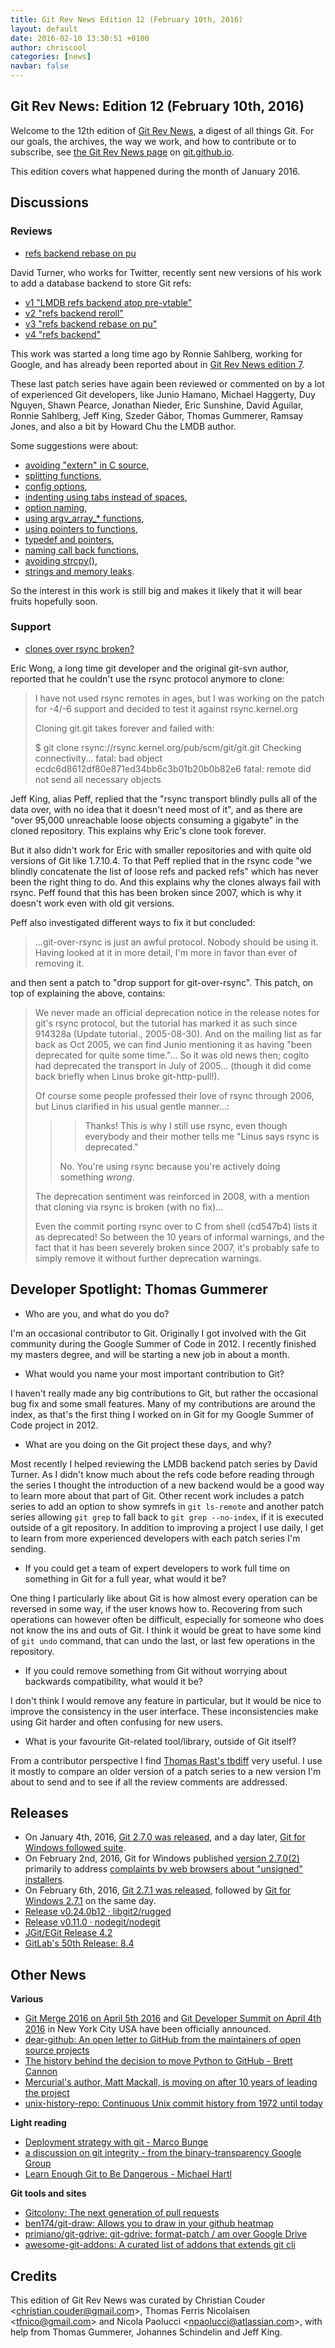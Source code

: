 ```yaml
---
title: Git Rev News Edition 12 (February 10th, 2016)
layout: default
date: 2016-02-10 13:30:51 +0100
author: chriscool
categories: [news]
navbar: false
---
```


## Git Rev News: Edition 12 (February 10th, 2016)

Welcome to the 12th edition of [Git Rev News](https://git.github.io/rev_news/rev_news/),
a digest of all things Git. For our goals, the archives, the way we work, and how to contribute or to
subscribe, see [the Git Rev News page](https://git.github.io/rev_news/rev_news/) on [git.github.io](https://git.github.io).

This edition covers what happened during the month of January 2016.

## Discussions

<!---
### General
-->

### Reviews

* [refs backend rebase on pu](https://public-inbox.org/git/1452788777-24954-1-git-send-email-dturner%40twopensource.com/)

David Turner, who works for Twitter, recently sent new versions of his
work to add a database backend to store Git refs:

- [v1 "LMDB refs backend atop pre-vtable"](https://public-inbox.org/git/1449102921-7707-1-git-send-email-dturner%40twopensource.com/)
- [v2 "refs backend reroll"](https://public-inbox.org/git/1452561740-8668-1-git-send-email-dturner%40twopensource.com/)
- [v3 "refs backend rebase on pu"](https://public-inbox.org/git/1452788777-24954-1-git-send-email-dturner%40twopensource.com/)
- [v4 "refs backend"](https://public-inbox.org/git/1454701462-3817-1-git-send-email-dturner%40twopensource.com/)

This work was started a long time ago by Ronnie Sahlberg, working for
Google, and has already been reported about in
[Git Rev News edition 7](https://git.github.io/rev_news/2015/09/09/edition-7/).

These last patch series have again been reviewed or commented on by a
lot of experienced Git developers, like Junio Hamano, Michael
Haggerty, Duy Nguyen, Shawn Pearce, Jonathan Nieder, Eric Sunshine,
David Aguilar, Ronnie Sahlberg, Jeff King, Szeder Gábor, Thomas
Gummerer, Ramsay Jones, and also a bit by Howard Chu the LMDB author.

Some suggestions were about:

- [avoiding "extern" in C source](https://lore.kernel.org/lkml/200502270134.13625.dtor_core%40ameritech.net/),
- [splitting functions](https://public-inbox.org/git/567A3EB6.9000405%40alum.mit.edu/),
- [config options](https://public-inbox.org/git/1449102921-7707-1-git-send-email-dturner%40twopensource.com/),
- [indenting using tabs instead of spaces](https://public-inbox.org/git/1449102921-7707-1-git-send-email-dturner%40twopensource.com/),
- [option naming](https://public-inbox.org/git/567AA2DF.1020408%40alum.mit.edu/),
- [using argv_array_* functions](https://public-inbox.org/git/CAPig%2BcSaZRAXJ%2BsVZgFUbWcNMzqWGtH9rgqFXjupjtTJiQVYFw%40mail.gmail.com/),
- [using pointers to functions](https://public-inbox.org/git/567A3228.2060407%40alum.mit.edu/),
- [typedef and pointers](https://public-inbox.org/git/loom.20151218T050438-482%40post.gmane.org/),
- [naming call back functions](https://public-inbox.org/git/xmqqtwmhpg4j.fsf%40gitster.mtv.corp.google.com/),
- [avoiding strcpy()](https://public-inbox.org/git/20160114205259.GA10440%40sigill.intra.peff.net/),
- [strings and memory leaks](https://public-inbox.org/git/20160115133317.GJ10612%40hank/).

So the interest in this work is still big and makes it likely that it
will bear fruits hopefully soon.

### Support

* [clones over rsync broken?](https://public-inbox.org/git/20160130051133.GA21973%40dcvr.yhbt.net/)

Eric Wong, a long time git developer and the original git-svn author,
reported that he couldn't use the rsync protocol anymore to clone:

> I have not used rsync remotes in ages, but I was working on the
> patch for -4/-6 support and decided to test it against rsync.kernel.org
> 
> Cloning git.git takes forever and failed with:
> 
> $ git clone rsync://rsync.kernel.org/pub/scm/git/git.git
> Checking connectivity... fatal: bad object ecdc6d8612df80e871ed34bb6c3b01b20b0b82e6
> fatal: remote did not send all necessary objects

Jeff King, alias Peff, replied that the "rsync transport blindly pulls
all of the data over, with no idea that it doesn't need most of it",
and as there are "over 95,000 unreachable loose objects consuming a
gigabyte" in the cloned repository. This explains why Eric's clone
took forever.

But it also didn't work for Eric with smaller repositories and with
quite old versions of Git like 1.7.10.4. To that Peff replied that in
the rsync code "we blindly concatenate the list of loose refs and
packed refs" which has never been the right thing to do. And this
explains why the clones always fail with rsync. Peff found that this
has been broken since 2007, which is why it doesn't work even with old
git versions.

Peff also investigated different ways to fix it but concluded:

> ...git-over-rsync is just an awful protocol. Nobody should be
> using it. Having looked at it in more detail, I'm more in favor than
> ever of removing it.

and then sent a patch to "drop support for git-over-rsync". This
patch, on top of explaining the above, contains:

> We never made an official deprecation notice in the release
> notes for git's rsync protocol, but the tutorial has marked
> it as such since 914328a (Update tutorial., 2005-08-30).
> And on the mailing list as far back as Oct 2005, we can find
> Junio mentioning it as having "been deprecated for quite
> some time."... So it was old news then; cogito had
> deprecated the transport in July of 2005... (though it did
> come back briefly when Linus broke git-http-pull!).
>
> Of course some people professed their love of rsync through
> 2006, but Linus clarified in his usual gentle manner...:
> 
> > > Thanks!  This is why I still use rsync, even though
> > > everybody and their mother tells me "Linus says rsync is
> > > deprecated."
> > 
> > No. You're using rsync because you're actively doing
> > something _wrong_.
> 
> The deprecation sentiment was reinforced in 2008, with a
> mention that cloning via rsync is broken (with no fix)...
> 
> Even the commit porting rsync over to C from shell (cd547b4)
> lists it as deprecated! So between the 10 years of informal
> warnings, and the fact that it has been severely broken
> since 2007, it's probably safe to simply remove it without
> further deprecation warnings.

## Developer Spotlight: Thomas Gummerer

* Who are you, and what do you do?

I'm an occasional contributor to Git. Originally I got involved with
the Git community during the Google Summer of Code in 2012. I recently
finished my masters degree, and will be starting a new job in about a
month.

* What would you name your most important contribution to Git?

I haven't really made any big contributions to Git, but rather the
occasional bug fix and some small features. Many of my contributions
are around the index, as that's the first thing I worked on in Git for
my Google Summer of Code project in 2012.

* What are you doing on the Git project these days, and why?

Most recently I helped reviewing the LMDB backend patch series by
David Turner. As I didn't know much about the refs code before reading
through the series I thought the introduction of a new backend would
be a good way to learn more about that part of Git. Other recent work
includes a patch series to add an option to show symrefs in `git
ls-remote` and another patch series allowing `git grep` to fall back
to `git grep --no-index`, if it is executed outside of a git
repository. In addition to improving a project I use daily, I get to
learn from more experienced developers with each patch series I'm
sending.

* If you could get a team of expert developers to work full time on
  something in Git for a full year, what would it be?

One thing I particularly like about Git is how almost every operation
can be reversed in some way, if the user knows how to. Recovering from
such operations can however often be difficult, especially for someone
who does not know the ins and outs of Git. I think it would be great
to have some kind of `git undo` command, that can undo the last, or
last few operations in the repository.

* If you could remove something from Git without worrying about
  backwards compatibility, what would it be?

I don't think I would remove any feature in particular, but it would
be nice to improve the consistency in the user interface. These
inconsistencies make using Git harder and often confusing for new
users.

* What is your favourite Git-related tool/library, outside of Git itself?

From a contributor perspective I find
[Thomas Rast's tbdiff](https://github.com/trast/tbdiff) very useful.
I use it mostly to compare an older version of a patch series to a new
version I'm about to send and to see if all the review comments are
addressed.


## Releases

* On January 4th, 2016, [Git 2.7.0 was released](http://article.gmane.org/gmane.linux.kernel/2118402), and a day later, [Git for Windows followed suite](https://public-inbox.org/git/alpine.DEB.2.20.1601051641240.14434%40virtualbox/).
* On February 2nd, 2016, Git for Windows published [version 2.7.0(2)](https://public-inbox.org/git/alpine.DEB.2.20.1602021805250.2964%40virtualbox/) primarily to address [complaints by web browsers about "unsigned" installers](https://github.com/git-for-windows/git/issues/592).
* On February 6th, 2016, [Git 2.7.1 was released](https://public-inbox.org/git/xmqqd1sabt0a.fsf%40gitster.mtv.corp.google.com/), followed by [Git for Windows 2.7.1](https://public-inbox.org/git/alpine.DEB.2.20.1602061820490.2964%40virtualbox/) on the same day.
* [Release v0.24.0b12 · libgit2/rugged](https://github.com/libgit2/rugged/releases/tag/v0.24.0b12)
* [Release v0.11.0 · nodegit/nodegit](https://github.com/nodegit/nodegit/releases/tag/v0.11.0)
* [JGit/EGit Release 4.2](http://dev.eclipse.org/mhonarc/lists/jgit-dev/msg03087.html)
* [GitLab's 50th Release: 8.4](https://about.gitlab.com/2016/01/22/gitlab-8-4-released/)

## Other News

__Various__

* [Git Merge 2016 on April 5th 2016](http://git-merge.com/) and [Git Developer Summit on April 4th 2016](https://public-inbox.org/git/20160202161240.GA16870%40sigill.intra.peff.net/) in New York City USA have been officially announced.
* [dear-github: An open letter to GitHub from the maintainers of open source projects](https://github.com/dear-github/dear-github)
* [The history behind the decision to move Python to GitHub - Brett Cannon](http://www.snarky.ca/the-history-behind-the-decision-to-move-python-to-github)
* [Mercurial's author, Matt Mackall, is moving on after 10 years of leading the project](https://www.mercurial-scm.org/wiki/mpm/transition)
* [unix-history-repo: Continuous Unix commit history from 1972 until today](https://github.com/dspinellis/unix-history-repo)

__Light reading__

* [Deployment strategy with git - Marco Bunge](http://www.marco-bunge.com/2016/01/26/deployment-strategy-with-git/)
* [a discussion on git integrity - from the binary-transparency Google Group](https://groups.google.com/forum/#!topic/binary-transparency/f-BI4o8HZW0)
* [Learn Enough Git to Be Dangerous - Michael Hartl](http://www.learnenough.com/git-tutorial)

__Git tools and sites__

* [Gitcolony: The next generation of pull requests](https://www.gitcolony.com/?ref=cmang)
* [ben174/git-draw: Allows you to draw in your github heatmap](https://github.com/ben174/git-draw)
* [primiano/git-gdrive: git-gdrive: format-patch / am over Google Drive](https://github.com/primiano/git-gdrive)
* [awesome-git-addons: A curated list of addons that extends git cli](https://github.com/stevemao/awesome-git-addons)

## Credits

This edition of Git Rev News was curated by Christian Couder &lt;<christian.couder@gmail.com>&gt;,
Thomas Ferris Nicolaisen &lt;<tfnico@gmail.com>&gt; and Nicola Paolucci &lt;<npaolucci@atlassian.com>&gt;,
with help from Thomas Gummerer, Johannes Schindelin and Jeff King.
